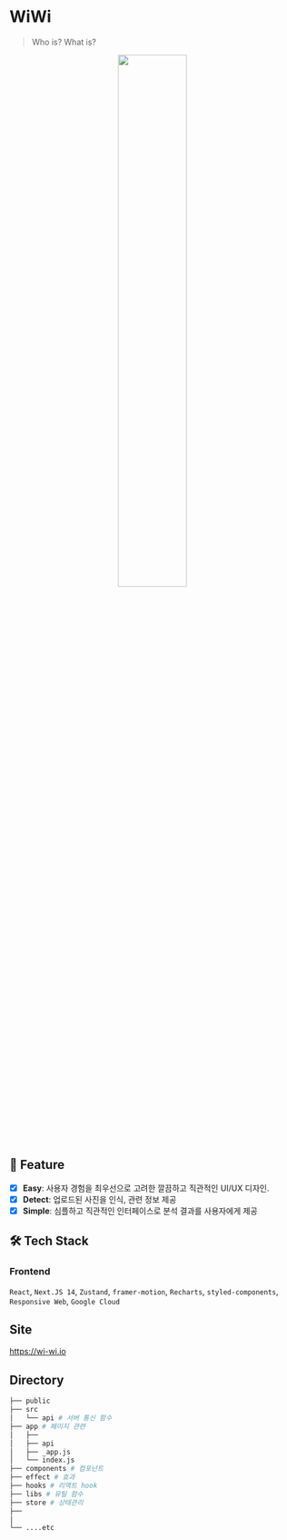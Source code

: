 # WiWi

> Who is? What is?

<div align="center">
<img src="https://github.com/user-attachments/assets/4bde3342-dbaa-4347-8b0c-7fff169de090" width="49%">
</div>

## 🤔 Feature

- [x] **Easy**: 사용자 경험을 최우선으로 고려한 깔끔하고 직관적인 UI/UX 디자인.
- [x] **Detect**: 업로드된 사진을 인식, 관련 정보 제공
- [x] **Simple**: 심플하고 직관적인 인터페이스로 분석 결과를 사용자에게 제공

## 🛠 Tech Stack

### Frontend
`React`, `Next.JS 14`, `Zustand`, `framer-motion`, `Recharts`, `styled-components`, `Responsive Web`, `Google Cloud`

## Site

https://wi-wi.io

## Directory

```bash
├── public
├── src
│   └── api # 서버 통신 함수
├── app # 페이지 관련
│   ├── 
│   ├── api 
│   ├── _app.js
│   └── index.js
├── components # 컴포넌트
├── effect # 효과
├── hooks # 리액트 hook
├── libs # 유틸 함수
├── store # 상태관리
├── 
│
└── ....etc
```
